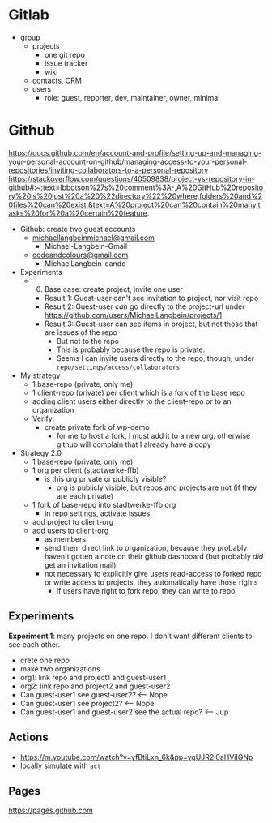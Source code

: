 # Gitlab

- group
  - projects
    - one git repo
    - issue tracker
    - wiki
  - contacts, CRM
  - users
    - role: guest, reporter, dev, maintainer, owner, minimal

# Github

https://docs.github.com/en/account-and-profile/setting-up-and-managing-your-personal-account-on-github/managing-access-to-your-personal-repositories/inviting-collaborators-to-a-personal-repository
https://stackoverflow.com/questions/40509838/project-vs-repository-in-github#:~:text=Ibbotson%27s%20comment%3A-,A%20GitHub%20repository%20is%20just%20a%20%22directory%22%20where,folders%20and%20files%20can%20exist.&text=A%20project%20can%20contain%20many,tasks%20for%20a%20certain%20feature.

- Github: create two guest accounts
  - michaellangbeinmichael@gmail.com
    - Michael-Langbein-Gmail
  - codeandcolours@gmail.com
    - MichaelLangbein-candc
- Experiments
  - 0. Base case: create project, invite one user
    - Result 1: Guest-user can't see invitation to project, nor visit repo
    - Result 2: Guest-user _can_ go directly to the project-url under https://github.com/users/MichaelLangbein/projects/1
    - Result 3: Guest-user can see items in project, but not those that are issues of the repo
      - But not to the repo
      - This is probably because the repo is private.
      - Seems I can invite users directly to the repo, though, under `repo/settings/access/collaborators`
- My strategy
  - 1 base-repo (private, only me)
  - 1 client-repo (private) per client which is a fork of the base repo
  - adding client users either directly to the client-repo or to an organization
  - Verify:
    - create private fork of wp-demo
      - for me to host a fork, I must add it to a new org, otherwise github will complain that I already have a copy
- Strategy 2.0
  - 1 base-repo (private, only me)
  - 1 org per client (stadtwerke-ffb)
    - is this org private or publicly visible?
      - org is publicly visible, but repos and projects are not (if they are each private)
  - 1 fork of base-repo into stadtwerke-ffb org
    - in repo settings, activate issues
  - add project to client-org
  - add users to client-org
    - as members
    - send them direct link to organization, because they probably haven't gotten a note on their github dashboard (but probably _did_ get an invitation mail)
    - not necessary to explicitly give users read-access to forked repo or write access to projects, they automatically have those rights
      - if users have right to fork repo, they can write to repo

## Experiments

**Experiment 1**: many projects on one repo.
I don't want different clients to see each other.

- crete one repo
- make two organizations
- org1: link repo and project1 and guest-user1
- org2: link repo and project2 and guest-user2
- Can guest-user1 see guest-user2? <-- Nope
- Can guest-user1 see project2? <-- Nope
- Can guest-user1 and guest-user2 see the actual repo? <-- Jup

## Actions
- https://m.youtube.com/watch?v=yfBtjLxn_6k&pp=ygUJR2l0aHViIGNp
- locally simulate with `act`


## Pages

https://pages.github.com
